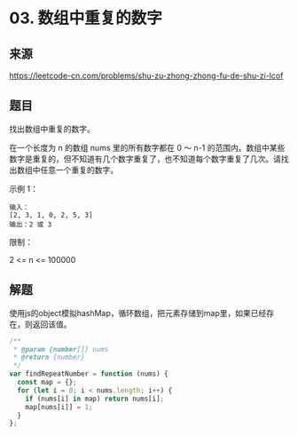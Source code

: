# 03. 数组中重复的数字

## 来源

https://leetcode-cn.com/problems/shu-zu-zhong-zhong-fu-de-shu-zi-lcof

## 题目

找出数组中重复的数字。

在一个长度为 n 的数组 nums 里的所有数字都在 0 ～ n-1 的范围内。数组中某些数字是重复的，但不知道有几个数字重复了，也不知道每个数字重复了几次。请找出数组中任意一个重复的数字。

示例 1：

```
输入：
[2, 3, 1, 0, 2, 5, 3]
输出：2 或 3
```

限制：

2 <= n <= 100000

## 解题
使用js的object模拟hashMap，循环数组，把元素存储到map里，如果已经存在，则返回该值。

```js
/**
 * @param {number[]} nums
 * @return {number}
 */
var findRepeatNumber = function (nums) {
  const map = {};
  for (let i = 0; i < nums.length; i++) {
    if (nums[i] in map) return nums[i];
    map[nums[i]] = 1;
  }
};
```
